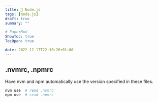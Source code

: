 ```yaml
---
title: 🍜 Node.js
tags: [node.js]
draft: true
summary: ""

# PaperMod
ShowToc: true
TocOpen: true

date: 2022-12-17T22:10:26+01:00
---
```


## .nvmrc, .npmrc

Have nvm and npm automatically use the version specified in these files.

```bash
nvm use  # read .nvmrc
npm use  # read .npmrc
```
